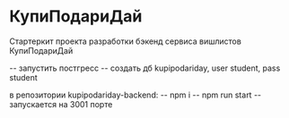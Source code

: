# КупиПодариДай

Стартеркит проекта разработки бэкенд сервиса вишлистов КупиПодариДай


-- запустить постгресс
-- создать дб kupipodariday, user student, pass student

в репозитории kupipodariday-backend:
-- npm i
-- npm run start
-- запускается на 3001 порте